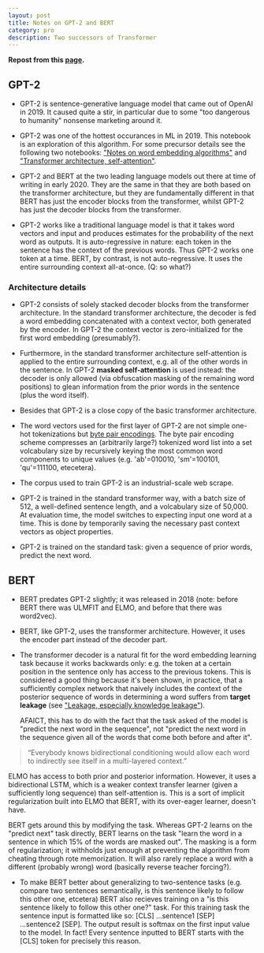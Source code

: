 ```yaml
---
layout: post
title: Notes on GPT-2 and BERT
category: pro
description: Two successors of Transformer
---
```


**Repost from this [page][orig_url].**

## GPT-2

* GPT-2 is sentence-generative language model that came out of OpenAI in 2019. It caused quite a stir, in particular due to some "too dangerous to humanity" nonsense marketing around it.

* GPT-2 was one of the hottest occurances in ML in 2019. This notebook is an exploration of this algorithm. For some precursor details see the following two notebooks: ["Notes on word embedding algorithms"][word_embedding_notes] and ["Transformer architecture, self-attention"][transformer_url].

* GPT-2 and BERT at the two leading language models out there at time of writing in early 2020. They are the same in that they are both based on the transformer architecture, but they are fundamentally different in that BERT has just the encoder blocks from the transformer, whilst GPT-2 has just the decoder blocks from the transformer.

* GPT-2 works like a traditional language model is that it takes word vectors and input and produces estimates for the probability of the next word as outputs. It is auto-regressive in nature: each token in the sentence has the context of the previous words. Thus GPT-2 works one token at a time. BERT, by contrast, is not auto-regressive. It uses the entire surrounding context all-at-once. (Q: so what?)

### Architecture details

* GPT-2 consists of solely stacked decoder blocks from the transformer architecture. In the standard transformer architecture, the decoder is fed a word embedding concatenated with a context vector, both generated by the encoder. In GPT-2 the context vector is zero-initialized for the first word embedding (presumably?).

* Furthermore, in the standard transformer architecture self-attention is applied to the entire surrounding context, e.g. all of the other words in the sentence. In GPT-2 **masked self-attention** is used instead: the decoder is only allowed (via obfuscation masking of the remaining word positions) to glean information from the prior words in the sentence (plus the word itself).

* Besides that GPT-2 is a close copy of the basic transformer architecture.

* The word vectors used for the first layer of GPT-2 are not simple one-hot tokenizations but [byte pair encodings][BPE_wiki]. The byte pair encoding scheme compresses an (arbitrarily large?) tokenized word list into a set volcabulary size by recursively keying the most common word components to unique values (e.g. 'ab'=010010, 'sm'=100101, 'qu'=111100, etecetera).

* The corpus used to train GPT-2 is an industrial-scale web scrape.

* GPT-2 is trained in the standard transformer way, with a batch size of 512, a well-defined sentence length, and a volcabulary size of 50,000. At evaluation time, the model switches to expecting input one word at a time. This is done by temporarily saving the necessary past context vectors as object properties.

* GPT-2 is trained on the standard task: given a sequence of prior words, predict the next word.

## BERT

* BERT predates GPT-2 slightly; it was released in 2018 (note: before BERT there was ULMFIT and ELMO, and before that there was word2vec).

* BERT, like GPT-2, uses the transformer architecture. However, it uses the encoder part instead of the decoder part.

* The transformer decoder is a natural fit for the word embedding learning task because it works backwards only: e.g. the token at a certain position in the sentence only has access to the previous tokens. This is considered a good thing because it's been shown, in practice, that a sufficiently complex network that naively includes the context of the posterior sequence of words in determining a word suffers from **target leakage** (see ["Leakage, especially knowledge leakage"][knowledge_leakage]).

  AFAICT, this has to do with the fact that the task asked of the model is "predict the next word in the sequence", not "predict the next word in the sequence given all of the words that come both before and after it".

> “Everybody knows bidirectional conditioning would allow each word to indirectly see itself in a multi-layered context.”

ELMO has access to both prior and posterior information. However, it uses a bidirectional LSTM, which is a weaker context transfer learner (given a sufficiently long sequence) than self-attention is. This is a sort of implicit regularization built into ELMO that BERT, with its over-eager learner, doesn't have.

BERT gets around this by modifying the task. Whereas GPT-2 learns on the "predict next" task directly, BERT learns on the task "learn the word in a sentence in which 15% of the words are masked out". The masking is a form of regularization; it withholds just enough at preventing the algorithm from cheating through rote memorization. It will also rarely replace a word with a different (probably wrong) word (basically reverse teacher forcing?).

* To make BERT better about generalizing to two-sentence tasks (e.g. compare two sentences semantically, is this sentence likely to follow this other one, etcetera) BERT also recieves training on a "is this sentence likely to follow this other one?" task. For this training task the sentence input is formatted like so: [CLS] ...sentence1 [SEP] ...sentence2 [SEP]. The output result is softmax on the first input value to the model. In fact! Every sentence inputted to BERT starts with the [CLS] token for precisely this reason.


[orig_url]: https://www.kaggle.com/residentmario/notes-on-gpt-2-and-bert-models
[word_embedding_notes]: https://www.kaggle.com/residentmario/notes-on-word-embedding-algorithms/
[transformer_url]: https://www.kaggle.com/residentmario/transformer-architecture-self-attention
[BPE_wiki]: https://en.wikipedia.org/wiki/Byte_pair_encoding
[knowledge_leakage]: https://www.kaggle.com/residentmario/leakage-especially-knowledge-leakage

